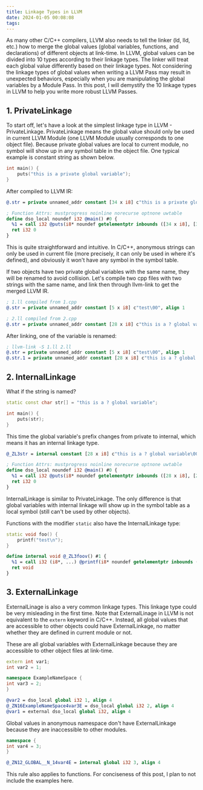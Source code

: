 ```yaml
---
title: Linkage Types in LLVM
date: 2024-01-05 00:08:08
tags:
---
```


As many other C/C++ compilers, LLVM also needs to tell the linker (ld, lld, etc.) how to merge the global values (global variables, functions, and declarations) of different objects at link-time. In LLVM, global values can be divided into 10 types according to their linkage types. The linker will treat each global value differently based on their linkage types. Not considering the linkage types of global values when writing a LLVM Pass may result in unexpected behaviors, especially when you are manipulating the global variables by a Module Pass. In this post, I will demystify the 10 linkage types in LLVM to help you write more robust LLVM Passes.

<!-- more -->

## 1. PrivateLinkage
To start off, let's have a look at the simplest linkage type in LLVM - PrivateLinkage. PrivateLinkage means the global value should only be used in current LLVM Module (one LLVM Module usually corresponds to one object file). Because private global values are local to current module, no symbol will show up in any symbol table in the object file. One typical example is constant string as shown below.

```cpp
int main() { 
    puts("this is a private global variable"); 
}
```
After compiled to LLVM IR:
```llvm
@.str = private unnamed_addr constant [34 x i8] c"this is a private global variable\00", align 1

; Function Attrs: mustprogress noinline norecurse optnone uwtable
define dso_local noundef i32 @main() #0 {
  %1 = call i32 @puts(i8* noundef getelementptr inbounds ([34 x i8], [34 x i8]* @.str, i64 0, i64 0))
  ret i32 0
}
```
This is quite straightforward and intuitive. In C/C++, anonymous strings can only be used in current file (more precisely, it can only be used in where it's defined), and obviously it won't have any symbol in the symbol table. 

If two objects have two private global variables with the same name, they will be renamed to avoid collision. Let's compile two cpp files with two strings with the same name, and link then through llvm-link to get the merged LLVM IR.

```llvm
; 1.ll compiled from 1.cpp
@.str = private unnamed_addr constant [5 x i8] c"test\00", align 1
```

```llvm
; 2.ll compiled from 2.cpp
@.str = private unnamed_addr constant [28 x i8] c"this is a ? global variable\00", align 1
```
After linking, one of the variable is renamed:
```llvm
; llvm-link -S 1.ll 2.ll
@.str = private unnamed_addr constant [5 x i8] c"test\00", align 1
@.str.1 = private unnamed_addr constant [28 x i8] c"this is a ? global variable\00", align 1
```
## 2. InternalLinkage
What if the string is named?
```cpp
static const char str[] = "this is a ? global variable";

int main() { 
    puts(str); 
}
```

This time the global variable's prefix changes from private to internal, which means it has an internal linkage type. 
```llvm
@_ZL3str = internal constant [28 x i8] c"this is a ? global variable\00", align 16

; Function Attrs: mustprogress noinline norecurse optnone uwtable
define dso_local noundef i32 @main() #0 {
  %1 = call i32 @puts(i8* noundef getelementptr inbounds ([28 x i8], [28 x i8]* @_ZL3str, i64 0, i64 0))
  ret i32 0
}
```
InternalLinkage is similar to PrivateLinkage. The only difference is that global variables with internal linkage will show up in the symbol table as a local symbol (still can't be used by other objects).

Functions with the modifier `static` also have the InternalLinkage type:
```cpp
static void foo() {
    printf("test\n"); 
}
```
```llvm
define internal void @_ZL3foov() #1 {
  %1 = call i32 (i8*, ...) @printf(i8* noundef getelementptr inbounds ([6 x i8], [6 x i8]* @.str.1, i64 0, i64 0))
  ret void
}
```

## 3. ExternalLinkage

ExternalLinage is also a very common linkage types. This linkage type could be very misleading in the first time. Note that ExternalLinage in LLVM is not equivalent to the `extern` keyword in C/C++. Instead, all global values that are accessible to other objects could have ExternalLinkage, no matter whether they are defined in current module or not.

These are all global variables with ExternalLinkage because they are accessible to other object files at link-time.
```cpp
extern int var1;
int var2 = 1;

namespace ExampleNameSpace {
int var3 = 2;
}
```
```llvm
@var2 = dso_local global i32 1, align 4
@_ZN16ExampleNameSpace4var3E = dso_local global i32 2, align 4
@var1 = external dso_local global i32, align 4
```

Global values in anonymous namespace don't have ExternalLinkage because they are inaccessible to other modules.

```cpp
namespace {
int var4 = 3;
}
```

```llvm
@_ZN12_GLOBAL__N_14var4E = internal global i32 3, align 4
```
This rule also applies to functions. For conciseness of this post, I plan to not include the examples here.